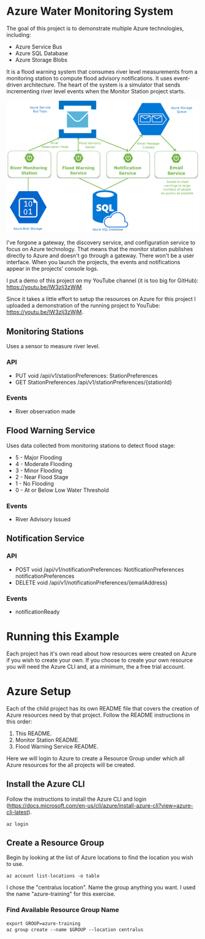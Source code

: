 # Azure Water Monitoring System

The goal of this project is to demonstrate multiple Azure technologies, including:
* Azure Service Bus
* Azure SQL Database
* Azure Storage Blobs

It is a flood warning system that consumes river level measurements from a monitoring station to compute flood advisory notifications.
It uses event-driven architecture. The heart of the system is a simulator that sends incrementing river level events when the Monitor Station project starts.

![](FloodWarning.png)

I've forgone a gateway, the discovery service, and configuration service to focus on Azure technology. That means that the monitor station publishes directly to Azure and doesn't go through a gateway. There won't be a user interface. When you launch the projects, the events and notifications appear in the projects' console logs.

I put a demo of this project on my YouTube channel (it is too big for GitHub): https://youtu.be/lW3zlj3zWjM

Since it takes a little effort to setup the resources on Azure for this project I uploaded a demonstration of the running project to YouTube: https://youtu.be/lW3zlj3zWjM.

## Monitoring Stations
Uses a sensor to measure river level.

### API
* PUT void /api/v1/stationPreferences: StationPreferences
* GET StationPreferences /api/v1/stationPreferences/{stationId}

### Events
* River observation made

## Flood Warning Service
Uses data collected from monitoring stations to detect flood stage:
* 5 - Major Flooding
* 4 - Moderate Flooding
* 3 - Minor Flooding
* 2 - Near Flood Stage
* 1 - No Flooding
* 0 - At or Below Low Water Threshold

### Events
* River Advisory Issued

## Notification Service

### API
* POST void /api/v1/notificationPreferences: NotificationPreferences notificationPreferences
* DELETE void /api/v1/notificationPreferences/{emailAddress}

### Events
* notificationReady

# Running this Example

Each project has it's own read about how resources were created on Azure
if you wish to create your own. If you choose to create your own resource
you will need the Azure CLI and, at a minimum, the a free trial account.

# Azure Setup

Each of the child project has its own README file that covers the creation of Azure
resources need by that project. Follow the README instructions in this order:
1) This README.
2) Monitor Station README.
3) Flood Warning Service README.

Here we will login to Azure to create a Resource Group under which all Azure resources
for the all projects will be created.  

## Install the Azure CLI
Follow the instructions to install the Azure CLI and login
(https://docs.microsoft.com/en-us/cli/azure/install-azure-cli?view=azure-cli-latest).
```
az login
```

## Create a Resource Group
Begin by looking at the list of Azure locations to find the location you wish to use.
```
az account list-locations -o table
```

I chose the "centralus location". Name the group anything you want. I used the name "azure-training" for this exercise.

### Find Available Resource Group Name
```
export GROUP=azure-training
az group create --name $GROUP --location centralus

```
